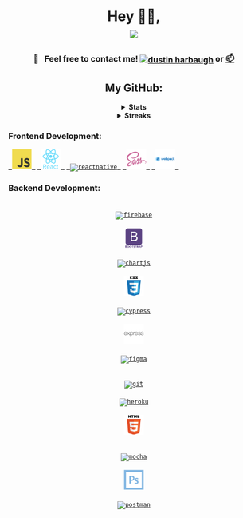 <h1 align="center">Hey 👋🏽, <br/><img src="https://readme-typing-svg.herokuapp.com?font=sans-serif&color=58A5FF&size=21&center=true&lines=I'm+Dustin+(Front-End+Engineer);Welcome+to+my+GitHub"><br/>
</h1>
<div align="center">
  
### 💬  &nbsp; Feel free to contact me! <a href="https://linkedin.com/in/dustin-harbaugh" target="blank"><img align="center" src="https://raw.githubusercontent.com/rahuldkjain/github-profile-readme-generator/master/src/images/icons/Social/linked-in-alt.svg" alt="dustin harbaugh" height="30" width="40" /></a> or <a href="me@dustinharbaugh.com">📫</a>
  
  **<h2 align="center">My GitHub: </h2>**  


<details align="center">	
  <summary><b>Stats</b></summary>
  <br />
  <a height="200em" href="https://github.com/Thee-Dust">
  <img  src="https://github-readme-stats.vercel.app/api/?username=Thee-Dust&show_icons=true&theme=tokyonight" />
  <img src="https://github-readme-stats.vercel.app/api/top-langs?username=Thee-Dust&show_icons=true&locale=en&layout=compact&theme=tokyonight"/>
  </a>
</details>

<details align="center"> 
  <summary><b>Streaks</b></summary>

  <br />
  <img src="https://github-readme-streak-stats.herokuapp.com/?user=Thee-Dust&theme=tokyonight" />
</details>

<!-- <p align="left"> <img src="https://komarev.com/ghpvc/?username=Thee-Dust&label=Profile%20views&color=0e75b6&style=flat" alt="thee-dust" /> </p>

<!-- <p align="left"> <a href="https://github.com/ryo-ma/github-profile-trophy"><img src="https://github-profile-trophy.vercel.app/?username=Thee-Dust" alt="Thee-Dust" /></a> </p> -->


<h3 align="left">Frontend Development:</h3>
  <p align="left"> 
      <code><a href="https://developer.mozilla.org/en-US/docs/Web/JavaScript" target="_blank"> <img src="https://raw.githubusercontent.com/devicons/devicon/master/icons/javascript/javascript-original.svg" alt="javascript" width="40" height="40"/> </a></code>
    <code><a href="https://reactjs.org/" target="_blank"> <img src="https://raw.githubusercontent.com/devicons/devicon/master/icons/react/react-original-wordmark.svg" alt="react" width="40" height="40"/> </a></code>
  <code><a href="https://reactnative.dev/" target="_blank"> <img src="https://reactnative.dev/img/header_logo.svg" alt="reactnative" width="40" height="40"/> </a></code>
  <code><a href="https://sass-lang.com" target="_blank"> <img src="https://raw.githubusercontent.com/devicons/devicon/master/icons/sass/sass-original.svg" alt="sass" width="40" height="40"/> </a></code>
  <code><a href="https://webpack.js.org" target="_blank"> <img src="https://raw.githubusercontent.com/devicons/devicon/d00d0969292a6569d45b06d3f350f463a0107b0d/icons/webpack/webpack-original-wordmark.svg" alt="webpack" width="40" height="40"/> </a></code>
<h3 align="left">Backend Development:</h3>
 
  <code><a href="https://firebase.google.com/" target="_blank"> <img src="https://www.vectorlogo.zone/logos/firebase/firebase-icon.svg" alt="firebase" width="40" height="40"/> </a></code>
  <code><a href="https://getbootstrap.com" target="_blank"> <img src="https://raw.githubusercontent.com/devicons/devicon/master/icons/bootstrap/bootstrap-plain-wordmark.svg" alt="bootstrap" width="40" height="40"/> </a></code>
  <code><a href="https://www.chartjs.org" target="_blank"> <img src="https://www.chartjs.org/media/logo-title.svg" alt="chartjs" width="40" height="40"/> </a></code>
  <code><a href="https://www.w3schools.com/css/" target="_blank"> <img src="https://raw.githubusercontent.com/devicons/devicon/master/icons/css3/css3-original-wordmark.svg" alt="css3" width="40" height="40"/> </a></code> 
  <code><a href="https://www.cypress.io" target="_blank"> <img src="https://raw.githubusercontent.com/simple-icons/simple-icons/6e46ec1fc23b60c8fd0d2f2ff46db82e16dbd75f/icons/cypress.svg" alt="cypress" width="40" height="40"/> </a></code>
  <code><a href="https://expressjs.com" target="_blank"> <img src="https://raw.githubusercontent.com/devicons/devicon/master/icons/express/express-original-wordmark.svg" alt="express" width="40" height="40"/> </a></code>
  <code><a href="https://www.figma.com/" target="_blank"> <img src="https://www.vectorlogo.zone/logos/figma/figma-icon.svg" alt="figma" width="40" height="40"/> </a></code>
  
  <code><a href="https://git-scm.com/" target="_blank"> <img src="https://www.vectorlogo.zone/logos/git-scm/git-scm-icon.svg" alt="git" width="40" height="40"/> </a></code>
  <code><a href="https://heroku.com" target="_blank"> <img src="https://www.vectorlogo.zone/logos/heroku/heroku-icon.svg" alt="heroku" width="40" height="40"/> </a></code> 
  <code><a href="https://www.w3.org/html/" target="_blank"> <img src="https://raw.githubusercontent.com/devicons/devicon/master/icons/html5/html5-original-wordmark.svg" alt="html5" width="40" height="40"/> </a></code> 

  <code><a href="https://mochajs.org" target="_blank"> <img src="https://www.vectorlogo.zone/logos/mochajs/mochajs-icon.svg" alt="mocha" width="40" height="40"/> </a></code>
  <code><a href="https://www.photoshop.com/en" target="_blank"> <img src="https://raw.githubusercontent.com/devicons/devicon/master/icons/photoshop/photoshop-line.svg" alt="photoshop" width="40" height="40"/> </a></code>
  <code><a href="https://postman.com" target="_blank"> <img src="https://www.vectorlogo.zone/logos/getpostman/getpostman-icon.svg" alt="postman" width="40" height="40"/> </a></code> 

  </p>
